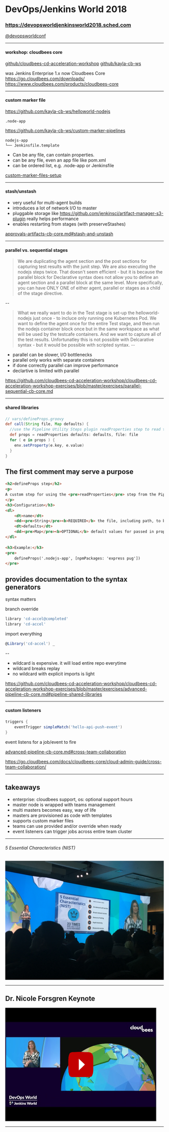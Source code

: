 # DevOps/Jenkins World 2018

### https://devopsworldjenkinsworld2018.sched.com
[@devopsworldconf](https://twitter.com/devopsworldconf)

<!-- .slide: data-transition="zoom" -->

---
#### workshop: cloudbees core
[github/cloudbees-cd-acceleration-workshop](https://github.com/cloudbees-cd-acceleration-workshop/cloudbees-cd-acceleration-workshop-exercises)
[github/kayla-cb-ws](https://github.com/kayla-cb-ws)


was Jenkins Enterprise 1.x now Cloudbees Core
https://go.cloudbees.com/downloads/
https://www.cloudbees.com/products/cloudbees-core
<!-- .slide: data-transition="convex" -->
---
#### custom marker file
https://github.com/kayla-cb-ws/helloworld-nodejs
```text
.node-app
```
https://github.com/kayla-cb-ws/custom-marker-pipelines
```text
nodejs-app
└── Jenkinsfile.template
```
* Can be any file, can contain properties.
* can be any file, even an app file like pom.xml
* can be ordered list, e.g. .node-app or Jenkinsfile
 
[custom-marker-files-setup](https://github.com/cloudbees-cd-acceleration-workshop/cloudbees-cd-acceleration-workshop-exercises/blob/master/exercises/intro-pipeline-cb-core.md#project-recognizers-with-custom-marker-files)
<!-- .slide: data-transition="convex" -->
---
#### stash/unstash
* very useful for multi-agent builds
* introduces a lot of network I/O to master
* pluggable storage like https://github.com/jenkinsci/artifact-manager-s3-plugin really helps performance
* enables restarting from stages (with preserveStashes)

 [approvals-artifacts-cb-core.md#stash-and-unstash](https://github.com/cloudbees-cd-acceleration-workshop/cloudbees-cd-acceleration-workshop-exercises/blob/master/exercises/approvals-artifacts-cb-core.md#stash-and-unstash)
<!-- .slide: data-transition="convex" -->
---
#### parallel vs. sequential stages
> We are duplicating the agent section and the post sections for capturing test results with the junit step. We are also executing the nodejs steps twice. That doesn't seem efficient - but it is because the parallel block for Declarative syntax does not allow you to define an agent section and a parallel block at the same level. More specifically, you can have ONLY ONE of either agent, parallel or stages as a child of the stage directive.

--
> What we really want to do in the Test stage is set-up the helloworld-nodejs just once - to incluce only running one Kubernetes Pod. We want to define the agent once for the entire Test stage, and then run the nodejs container block once but in the same workspace as what will be used by the testcafe containers. And we want to capture all of the test results. Unfortunatley this is not possible with Delcarative syntax - but it would be possible with scripted syntax.
--

* parallel can be slower, I/O bottlenecks
* parallel only works with separate containers
* if done correctly parallel can improve performance
* declartive is limited with parallel

https://github.com/cloudbees-cd-acceleration-workshop/cloudbees-cd-acceleration-workshop-exercises/blob/master/exercises/parallel-sequential-cb-core.md
<!-- .slide: data-transition="convex" -->
---
#### shared libraries

```groovy
// vars/defineProps.groovy
def call(String file, Map defaults) {
  //use the Pipeline Utility Steps plugin readProperties step to read the file
  def props = readProperties defaults: defaults, file: file
  for ( e in props ) {
    env.setProperty(e.key, e.value)
  }
}
```
The first comment may serve a purpose
--
```html
<h2>defineProps step</h2>
<p>
A custom step for using the <pre>readProperties</pre> step from the Pipeline Utilities plugin specifically from a Declarative Pipeline. 
</p>
<h3>Configuration</h3>
<dl>
	<dt>name</dt>
	<dd><pre>String</pre><b>REQUIRED</b> the file, including path, to be read from the workspace as the properties file</dd>
	<dt>defaults</dt>
	<dd><pre>Map</pre><b>OPTIONAL</b> default values for passed in properties file</dd>
</dl>

<h3>Example:</h3>
<pre>
	defineProps('.nodejs-app', [npmPackages: 'express pug'])
</pre>
```
provides documentation to the syntax generators
--
syntax matters

branch override
```groovy
library 'cd-accel@completed'
library 'cd-accel'
```
import everything
```groovy
@Library('cd-accel') _
```
--
* wildcard is expensive. it will load entire repo everytime
* wildcard breaks replay
* no wildcard with explicit imports is light

https://github.com/cloudbees-cd-acceleration-workshop/cloudbees-cd-acceleration-workshop-exercises/blob/master/exercises/advanced-pipeline-cb-core.md#pipeline-shared-libraries
<!-- .slide: data-transition="convex" -->
---
#### custom listeners

```groovy
triggers {
    eventTrigger simpleMatch('hello-api-push-event')
}
```
event listens for a job/event to fire

[advanced-pipeline-cb-core.md#cross-team-collaboration](https://github.com/cloudbees-cd-acceleration-workshop/cloudbees-cd-acceleration-workshop-exercises/blob/master/exercises/advanced-pipeline-cb-core.md#cross-team-collaboration)

https://go.cloudbees.com/docs/cloudbees-core/cloud-admin-guide/cross-team-collaboration/

<!-- .slide: data-transition="convex" -->
---
## takeaways
* enterprise: cloudbees support, os: optional support hours
* master node is wrapped with teams management
* multi masters becomes easy, way of life
* masters are provisioned as code with templates
* supports custom marker files
* teams can use provided and/or override when ready
* event listeners can trigger jobs across entire team cluster

<!-- .slide: data-transition="convex" -->
---

###### 5 Essential Characteristics (NIST)
![5 essential characteristics (NIST)](https://github.com/kaltepeter/devopsworld-notes/raw/master/slides/images/slide-cloud.jpg)

<!-- .slide: data-transition="convex" -->

---

## Dr. Nicole Forsgren Keynote
[![Dr. Nicole Forsgren](https://github.com/kaltepeter/devopsworld-notes/raw/master/slides/images/R9izKUqPCiU.png)](https://www.youtube-nocookie.com/embed/R9izKUqPCiU?start=1019 "Devops/JenkinsWorld Closing Keynote")

---

